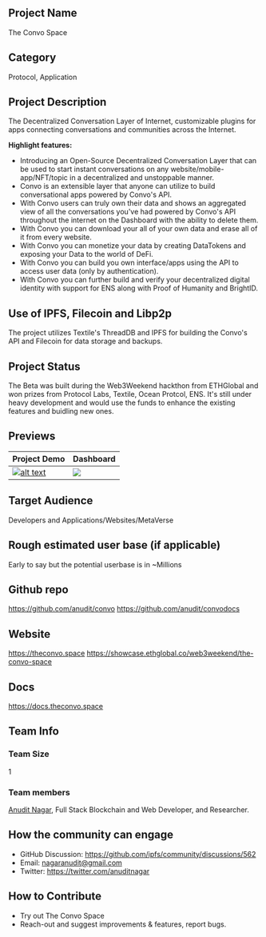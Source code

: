 ## Project Name
The Convo Space

## Category
Protocol, Application

## Project Description
The Decentralized Conversation Layer of Internet, customizable plugins for apps connecting conversations and communities across the Internet.

**Highlight features:**

- Introducing an Open-Source Decentralized Conversation Layer that can be used to start instant conversations on any website/mobile-app/NFT/topic in a decentralized and unstoppable manner. 
- Convo is an extensible layer that anyone can utilize to build conversational apps powered by Convo's API.
- With Convo users can truly own their data and shows an aggregated view of all the conversations you've had powered by Convo's API throughout the internet on the Dashboard with the ability to delete them.
- With Convo you can download your all of your own data and erase all of it from every website.
- With Convo you can monetize your data by creating DataTokens and exposing your Data to the world of DeFi.
- With Convo you can build you own interface/apps using the API to access user data (only by authentication).
- With Convo you can further build and verify your decentralized digital identity with support for ENS along with Proof of Humanity and BrightID.

## Use of IPFS, Filecoin and Libp2p
The project utilizes Textile's ThreadDB and IPFS for building the Convo's API and Filecoin for data storage and backups.

## Project Status
The Beta was built during the Web3Weekend hackthon from ETHGlobal and won prizes from Protocol Labs, Textile, Ocean Protcol, ENS. 
It's still under heavy development and would use the funds to enhance the existing features and buidling new ones.

## Previews

| Project Demo | Dashboard |
|------|-------|
|[![alt text](https://theconvo.space/images/poster.png)](https://youtu.be/p5-jQy7vKk8 "The Convo Space")|<img src="https://theconvo.space/images/dashboard.PNG">|

## Target Audience
Developers and Applications/Websites/MetaVerse

## Rough estimated user base (if applicable)
Early to say but the potential userbase is in ~Millions

## Github repo
https://github.com/anudit/convo
https://github.com/anudit/convodocs

## Website
https://theconvo.space
https://showcase.ethglobal.co/web3weekend/the-convo-space

## Docs
https://docs.theconvo.space

## Team Info

### Team Size  
1

### Team members  

[Anudit Nagar](https://github.com/anudit), Full Stack Blockchain and Web Developer, and Researcher.

## How the community can engage

* GitHub Discussion: https://github.com/ipfs/community/discussions/562
* Email:  nagaranudit@gmail.com
* Twitter:  https://twitter.com/anuditnagar

## How to Contribute
- Try out The Convo Space
- Reach-out and suggest improvements & features, report bugs.

